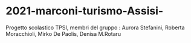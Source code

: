 # 2021-marconi-turismo-Assisi-
Progetto scolastico TPSI, membri del gruppo : 
Aurora Stefanini, Roberta Moracchioli, Mirko De Paolis, Denisa M.Rotaru

